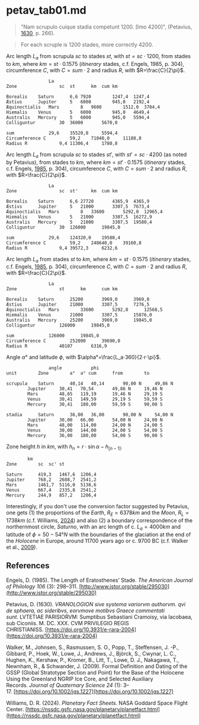 # petav_tab01.md

>"Nam scrupulo cuique stadia competunt 1200. [Imo 4200]", (Petavius, [1630](https://doi.org/10.3931/e-rara-2004), p. 266).

>For each scruple is 1200 stades, more correctly 4200.				

Arc length $L_a$ from scrupula $sc$ to stades $st$, with $st=sc⋅1200$, from stades to $km$, where $km=st⋅0.1575$ (*itinerary* stades, c.f. Engels, 1985, p. 304), circumference $C$, with $C=sum⋅2$ and radius $R$, with $R=\frac{C}{2\pi}$.
~~~
				La	
Zone				sc	st		km	cum km

Borealis	Saturn		6,6	7920		1247,4	1247,4
Æstius		Jupiter		5	6000		945,0	2192,4
Æquinoctialis	Mars		8	9600		1512,0	3704,4
Hiemalis	Venus		5	6000		945,0	4649,4
Australis	Mercury		5	6000		945,0	5594,4
Colliguntur			30	36000		5670,0	

sum				29,6	35520,0		5594,4	
Circumference C			59,2	71040,0		11188,8	
Radius R			9,4	11306,4		1780,8	
~~~


Arc length $L_a$ from scrupula $sc$ to stades $st'$, with $st'=sc⋅4200$ (as noted by Petavius), from stades to $km$, where $km=st'⋅0.1575$ (*itinerary* stades, c.f. Engels, [1985](http://www.jstor.org/stable/295030), p. 304), circumference $C$, with $C=sum⋅2$ and radius $R$, with $R=\frac{C}{2\pi}$.
~~~
				La	
Zone				sc	st'		km	cum km

Borealis	Saturn		6,6	27720		4365,9	4365,9
Æstivs		Jupiter		5	21000		3307,5	7673,4
Æquinoctialis	Mars		8	33600		5292,0	12965,4
Hiemalis	Venus		5	21000		3307,5	16272,9
Australis	Mercury		5	21000		3307,5	19580,4
Colliguntur			30	126000		19845,0	

sum				29,6	124320,0	19580,4	
Circumference C			59,2	248640,0	39160,8	
Radius R			9,4	39572,3		6232,6
~~~

Arc length $L_a$ from stades $st$ to $km$, where $km=st⋅0.1575$ (*itinerary* stades, c.f. Engels, [1985](http://www.jstor.org/stable/295030), p. 304), circumference $C$, with $C=sum⋅2$ and radius $R$, with $R=\frac{C}{2\pi}$.				
~~~
				La	
Zone				st		km		cum km

Borealis	Saturn		25200		3969,0		3969,0
Æstius		Jupiter		21000		3307,5		7276,5
Æquinoctialis	Mars		33600		5292,0		12568,5
Hiemalis	Venus		21000		3307,5		15876,0
Australis	Mercury		25200		3969,0		19845,0
Colliguntur			126000		19845,0	

sum				126000		19845,0	
Circumference C			252000		39690,0	
Radius R			40107		6316,9
~~~

Angle $\alpha°$ and latitude $\phi$, with $\alpha°=\frac{L_a⋅360}{2⋅r⋅\pi}$.
~~~
				angle			phi		
unit		Zone		a°	a° cum		from		to	

scrupula	Saturn		40,14	40,14		90,00 N		49,86 N
		Jupiter		30,41	70,54		49,86 N		19,46 N
		Mars		48,65	119,19		19,46 N		29,19 S
		Venus		30,41	149,59		29,19 S		59,59 S
		Mercury		30,41	180,00		59,59 S		90,00 S

stadia		Saturn		36,00	36,00		90,00 N		54,00 N
		Jupiter		30,00	66,00		54,00 N		24,00 N
		Mars		48,00	114,00		24,00 N		24,00 S
		Venus		30,00	144,00		24,00 S		54,00 S
		Mercury		36,00	180,00		54,00 S		90,00 S
~~~

Zone height $h$ in $km$, with $h_n=r⋅\sin \alpha - h_{[n-1]}$.
~~~
		km	
Zone		sc	sc'	st

Saturn		419,3	1467,6	1206,4
Jupiter		768,2	2688,7	2541,2
Mars		1461,7	5116,0	5138,6
Venus		667,4	2335,8	2541,2
Mercury		244,9	857,2	1206,4
~~~

Interestingly, if you don't use the conversion factor suggested by Petavius, one gets (1) the proportions of the *Earth*, $R_E=6378km$ and the *Moon*, $R_L=1738 km$ (c.f. Williams, [2024](https://nssdc.gsfc.nasa.gov/planetary/planetfact.html)) and also (2) a boundary correspondence of the northernmost circle, *Saturno*, with an arc length of c. $L_a=4000 km$ and latitude of $\phi=50-54° N$  with the boundaries of the glaciation at the end of the *Holocene* in Europe, around 11700 years ago or c. 9700 BC (c.f. Walker et al., [2009](https://doi.org/10.1002/jqs.1227)).


## References

Engels, D. (1985). The Length of Eratosthenes’ Stade. *The American Journal of Philology 106* (3): 298–311. [http://www.jstor.org/stable/295030](http://www.jstor.org/stable/295030)

Petavius, D. (1630). *VRANOLOGION sive systema variorvm authorvm. qvi de sphaera, ac sideribvs, eorvmove motibvs Graece commentati sunt*. LVTETIAE PARISIORVM: Sumptibus Sebastiani Cramoisy, via Iacobaea, sub Ciconiis. M. DC. XXX. CVM PRIVILEGIO REGIS CHRISTIANISS. [https://doi.org/10.3931/e-rara-2004](https://doi.org/10.3931/e-rara-2004)

Walker, M., Johnsen, S., Rasmussen, S. O., Popp, T., Steffensen, J. -P., Gibbard, P., Hoek, W., Lowe, J., Andrews, J., Björck, S., Cwynar, L. C., Hughen, K., Kershaw, P., Kromer, B., Litt, T., Lowe, D. J., Nakagawa, T., Newnham, R., & Schwander, J. (2009). Formal Definition and Dating of the GSSP (Global Stratotype Section and Point) for the Base of the Holocene Using the Greenland NGRIP Ice Core, and Selected Auxiliary Records. *Journal of Quaternary Science 24* (1): 3–17. [https://doi.org/10.1002/jqs.1227](https://doi.org/10.1002/jqs.1227)

Williams, D. R. (2024). *Planetary Fact Sheets.* NASA Goddard Space Flight Center. [https://nssdc.gsfc.nasa.gov/planetary/planetfact.html](https://nssdc.gsfc.nasa.gov/planetary/planetfact.html)
